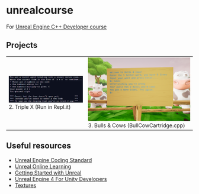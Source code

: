 # unrealcourse
For [Unreal Engine C++ Developer course](https://www.udemy.com/course/unrealcourse/)

## Projects
<table>
  <tr>
    <td><a href="https://repl.it/@RunninglVlan/TripleX"><img src="/P02-TripleX/thumbnail.png" /></a><br>2. Triple X (Run in Repl.it)</td>
    <td><a href="/P03-BullCowGame/Source/BullCowGame/BullCowCartridge.cpp"><img src="/P03-BullCowGame/thumbnail.png" /></a><br>3. Bulls & Cows (BullCowCartridge.cpp)</td>
  </tr>
</table>

## Useful resources
- [Unreal Engine Coding Standard](https://docs.unrealengine.com/4.27/en-US/ProductionPipelines/DevelopmentSetup/CodingStandard/)
- [Unreal Online Learning](https://dev.epicgames.com/community/learning)
- [Getting Started with Unreal](https://docs.unrealengine.com/4.27/en-US/Basics/GettingStarted/)
- [Unreal Engine 4 For Unity Developers](https://docs.unrealengine.com/4.27/en-US/Basics/UnrealEngineForUnityDevs/)
- [Textures](https://www.textures.com/)
